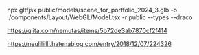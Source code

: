  npx gltfjsx public/models/scene_for_portfolio_2024_3.glb -o ./components/Layout/WebGL/Model.tsx -r public --types --draco

 https://qiita.com/nemutas/items/5b72de3ab7870cf2f414

 https://neuliliilli.hatenablog.com/entry/2018/12/07/224326

 